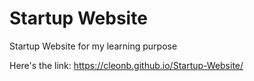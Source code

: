 # Startup Website
Startup Website for my learning purpose

Here's the link: https://cleonb.github.io/Startup-Website/
